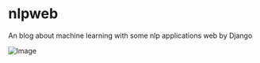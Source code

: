 # nlpweb
An blog about machine learning with some nlp applications web by Django

![Image](https://github.com/wp931120/nlpweb/img/web_1.png)
